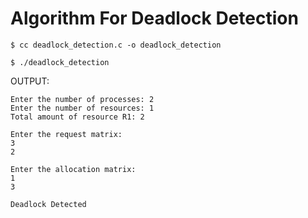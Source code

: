 # Algorithm For Deadlock Detection

`$ cc deadlock_detection.c -o deadlock_detection`

`$ ./deadlock_detection`

OUTPUT:

```
Enter the number of processes: 2
Enter the number of resources: 1
Total amount of resource R1: 2

Enter the request matrix:
3
2

Enter the allocation matrix:
1
3

Deadlock Detected

```

